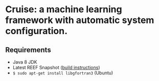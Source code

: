 # Cruise: a machine learning framework with automatic system configuration.

## Requirements

- Java 8 JDK
- Latest REEF Snapshot ([build instructions](https://github.com/apache/reef/blob/master/lang/java/BUILD.md))
- `$ sudo apt-get install libgfortran3` (Ubuntu)
